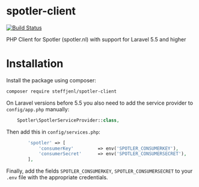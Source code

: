# spotler-client
[![Build Status](https://travis-ci.org/steffjenl/spotler-client.svg?branch=master)](https://travis-ci.org/steffjenl/spotler-client)

PHP Client for Spotler (spotler.nl) with support for Laravel 5.5 and higher

# Installation

Install the package using composer:

```bash
composer require steffjenl/spotler-client
```

On Laravel versions before 5.5 you also need to add the service provider to `config/app.php` manually:

```php
    Spotler\SpotlerServiceProvider::class,
```

Then add this in `config/services.php`:

```php
        'spotler' => [
            'consumerKey'         => env('SPOTLER_CONSUMERKEY'),
            'consumerSecret'      => env('SPOTLER_CONSUMERSECRET'),
        ],
```

Finally, add the fields `SPOTLER_CONSUMERKEY`, `SPOTLER_CONSUMERSECRET` to your `.env` file with the appropriate credentials.